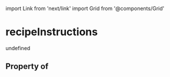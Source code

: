 import Link from 'next/link'
import Grid from '@components/Grid'

# recipeInstructions

undefined

## Property of



